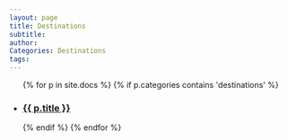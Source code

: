 ```yaml
---
layout: page
title: Destinations
subtitle:
author:
Categories: Destinations
tags:
---
```


<ul>

{% for p in site.docs %}
  {% if p.categories contains 'destinations' %}
  <li class='liste_categorie'>
  <!-- <div> -->
  <h3><a href="{{ p.url }}">{{ p.title }}</a></h3>
  <!-- <br>
  <p>{{p.description}}</p> -->
  <!-- </div> -->
  </li>
  {% endif %}
{% endfor %}

</ul>
